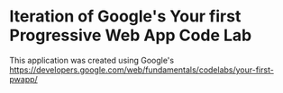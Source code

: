 # Iteration of Google's Your first Progressive Web App Code Lab

This application was created using Google's https://developers.google.com/web/fundamentals/codelabs/your-first-pwapp/
